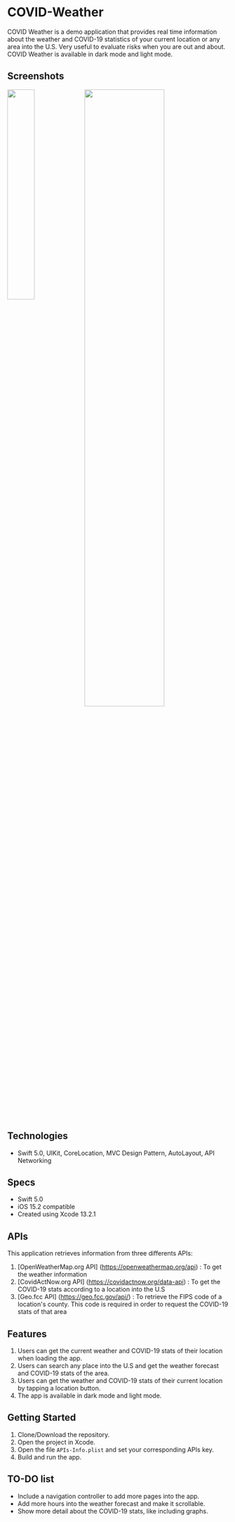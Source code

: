 # COVID-Weather

COVID Weather is a demo application that provides real time information about the weather and COVID-19 statistics of your current location or any area into the U.S. Very useful to evaluate risks when you are out and about. COVID Weather is available in dark mode and light mode.

## Screenshots

<img src="https://user-images.githubusercontent.com/14079473/152230416-a6d25a77-e8ad-4d24-b0a0-711aaa2f32cd.png" width=35% height=35%><img src="https://user-images.githubusercontent.com/14079473/152229981-156ab8a5-1e68-4c37-ab7e-dfced6b87548.png" width=60% height=60% align="top">


## Technologies
- Swift 5.0, UIKit, CoreLocation, MVC Design Pattern, AutoLayout, API Networking

## Specs
- Swift 5.0
- iOS 15.2 compatible
- Created using Xcode 13.2.1

## APIs

This application retrieves information from three differents APIs:
1. [OpenWeatherMap.org API] (https://openweathermap.org/api) : To get the weather information
2. [CovidActNow.org API] (https://covidactnow.org/data-api) : To get the COVID-19 stats according to a location into the U.S
3. [Geo.fcc API] (https://geo.fcc.gov/api/) : To retrieve the FIPS code of a location's county. This code is required in order to request the COVID-19 stats of that area

## Features
1. Users can get the current weather and COVID-19 stats of their location when loading the app.
2. Users can search any place into the U.S and get the weather forecast and COVID-19 stats of the area.
3. Users can get the weather and COVID-19 stats of their current location by tapping a location button.
4. The app is available in dark mode and light mode.

## Getting Started
1. Clone/Download the repository.
2. Open the project in Xcode.
3. Open the file `APIs-Info.plist` and set your corresponding APIs key.
4. Build and run the app.

## TO-DO list 
- Include a navigation controller to add more pages into the app.
- Add more hours into the weather forecast and make it scrollable.
- Show more detail about the COVID-19 stats, like including graphs.
